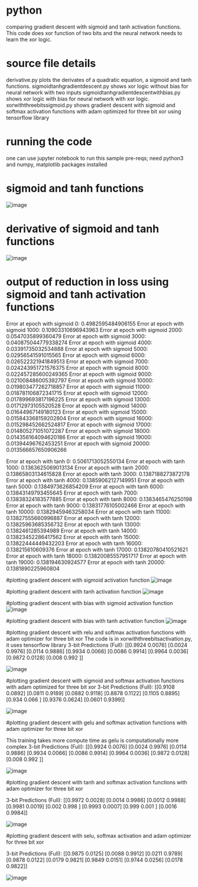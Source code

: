 # python
comparing gradient descent with sigmoid and tanh activation functions. 
This code does xor function of two bits and the neural network needs to learn the xor logic.

# source file details
derivative.py plots the derivates of a quadratic equation, a sigmoid and tanh functions.
sigmoidtanhgradientdescent.py shows xor logic without bias for neural network with two inputs 
sigmoidtanhgradientdescentwithbias.py shows xor logic with bias for neural network with xor logic.
xorwiththreebitssigmoid.py shows gradient descent with sigmoid and softmax activation functions with adam optimized for three bit xor
using tensorflow library


# running the code

one can use jupyter notebook to run this sample
pre-reqs; need python3 and numpy, matplotlib packages installed

# sigmoid and tanh functions

![image](https://github.com/bhatth2020/python/assets/148010912/85146a0b-02c8-415b-ae2a-8712bad9c645)

# derivative of sigmoid and tanh functions

![image](https://github.com/bhatth2020/python/assets/148010912/996c8e98-578d-444f-b354-a0dfdf506116)


# output of reduction in loss using sigmoid and tanh activation functions

Error at epoch with sigmoid 0: 0.4982595484906155
Error at epoch with sigmoid 1000: 0.10903310696943963
Error at epoch with sigmoid 2000: 0.0547035899360479
Error at epoch with sigmoid 3000: 0.040875044779338274
Error at epoch with sigmoid 4000: 0.03391735032534888
Error at epoch with sigmoid 5000: 0.02956541591015565
Error at epoch with sigmoid 6000: 0.026522321941849513
Error at epoch with sigmoid 7000: 0.024243951721576375
Error at epoch with sigmoid 8000: 0.022457285600249365
Error at epoch with sigmoid 9000: 0.021008486005392797
Error at epoch with sigmoid 10000: 0.019803477262718857
Error at epoch with sigmoid 11000: 0.018781106872341715
Error at epoch with sigmoid 12000: 0.017899693817196225
Error at epoch with sigmoid 13000: 0.01712973105520528
Error at epoch with sigmoid 14000: 0.01644967149180123
Error at epoch with sigmoid 15000: 0.015843368159202804
Error at epoch with sigmoid 16000: 0.015298452662524817
Error at epoch with sigmoid 17000: 0.014805271051072287
Error at epoch with sigmoid 18000: 0.014356164094620186
Error at epoch with sigmoid 19000: 0.01394496762453251
Error at epoch with sigmoid 20000: 0.013566657650906266

Error at epoch with tanh 0: 0.5061713052550134
Error at epoch with tanh 1000: 0.1363625069013134
Error at epoch with tanh 2000: 0.13865803134615828
Error at epoch with tanh 3000: 0.1387188273872178
Error at epoch with tanh 4000: 0.13859062127149951
Error at epoch with tanh 5000: 0.1384973626854209
Error at epoch with tanh 6000: 0.13843149793455645
Error at epoch with tanh 7000: 0.13838324183577885
Error at epoch with tanh 8000: 0.1383465476250198
Error at epoch with tanh 9000: 0.13831776105002466
Error at epoch with tanh 10000: 0.13829459463258034
Error at epoch with tanh 11000: 0.13827555660996887
Error at epoch with tanh 12000: 0.13825963685356732
Error at epoch with tanh 13000: 0.1382461285394989
Error at epoch with tanh 14000: 0.13823452286417562
Error at epoch with tanh 15000: 0.13822444449432203
Error at epoch with tanh 16000: 0.138215610609376
Error at epoch with tanh 17000: 0.13820780410521621
Error at epoch with tanh 18000: 0.13820085557951717
Error at epoch with tanh 19000: 0.138194630924577
Error at epoch with tanh 20000: 0.1381890225960804

#plotting gradient descent with sigmoid activation function
![image](https://github.com/bhatth2020/python/assets/148010912/4e2c6ab8-2d5d-49e6-ade4-94c000676a82)

#plotting gradient descent with tanh activation function
![image](https://github.com/bhatth2020/python/assets/148010912/9685d313-743c-4b93-bdc9-8785b7a5670a)

#plotting gradient descent with bias with sigmoid activation function
![image](https://github.com/bhatth2020/python/assets/148010912/54c3c26f-c1e1-41dc-890e-140088681755)


#plotting gradient descent with bias with tanh activation function
![image](https://github.com/bhatth2020/python/assets/148010912/bcd97002-e25c-4d1f-8e38-a4cbcebd21c6)

#plotting gradient descent with relu and softmax activation functions with adam optimizer for three bit xor
The code is in xorwiththreebitsactivation.py, it uses tensorflow library
3-bit Predictions (Full):
[[0.9924 0.0076]
 [0.0024 0.9976]
 [0.0114 0.9886]
 [0.9934 0.0066]
 [0.0086 0.9914]
 [0.9964 0.0036]
 [0.9872 0.0128]
 [0.008  0.992 ]]

![image](https://github.com/bhatth2020/python/assets/148010912/c51857d1-eac8-4a9e-9876-781aed663ded)


#plotting gradient descent with sigmoid and softmax activation functions with adam optimized for three bit xor
3-bit Predictions (Full):
[[0.9108 0.0892]
 [0.0811 0.9189]
 [0.0882 0.9118]
 [0.8878 0.1122]
 [0.1105 0.8895]
 [0.934  0.066 ]
 [0.9376 0.0624]
 [0.0601 0.9399]]

![image](https://github.com/bhatth2020/python/assets/148010912/1403c661-db42-4253-8a56-326a121b42b7)


#plotting gradient descent with gelu and softmax activation functions with adam optimizer for three bit xor


This training takes more compute time as gelu is computationally more complex
3-bit Predictions (Full):
[[0.9924 0.0076]
 [0.0024 0.9976]
 [0.0114 0.9886]
 [0.9934 0.0066]
 [0.0086 0.9914]
 [0.9964 0.0036]
 [0.9872 0.0128]
 [0.008  0.992 ]]

![image](https://github.com/bhatth2020/python/assets/148010912/316a597b-e140-4387-95a7-e05fbc5e7854)


#plotting gradient descent with tanh and softmax activation functions with adam optimizer for three bit xor

3-bit Predictions (Full):
[[0.9972 0.0028]
 [0.0014 0.9986]
 [0.0012 0.9988]
 [0.9981 0.0019]
 [0.002  0.998 ]
 [0.9993 0.0007]
 [0.999  0.001 ]
 [0.0016 0.9984]]

![image](https://github.com/bhatth2020/python/assets/148010912/7c568f59-88f6-4460-a6ff-a58daa1741e9)


#plotting gradient descent with selu, softmax activation and adam optimizer for three bit xor

3-bit Predictions (Full):
[[0.9875 0.0125]
 [0.0088 0.9912]
 [0.0211 0.9789]
 [0.9878 0.0122]
 [0.0179 0.9821]
 [0.9849 0.0151]
 [0.9744 0.0256]
 [0.0178 0.9822]]

![image](https://github.com/bhatth2020/python/assets/148010912/d1d4226c-448c-4b75-99d9-6a38ae463739)


